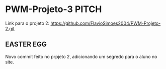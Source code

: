# PWM-Projeto-3 PITCH
Link para o projeto 2: https://github.com/FlavioSimoes2004/PWM-Projeto-2.git
## EASTER EGG
Novo commit feito no prpjeto 2, adicionando um segredo para o aluno no site.
